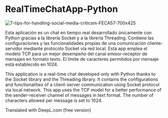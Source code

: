# RealTimeChatApp-Python
![7-tips-for-handling-social-media-criticsm-FECA57-700x425](https://github.com/ADRIDEV2024/RealTimeChatApp-Python/assets/163412333/87574a5b-d8ef-4d6b-bf15-ef1b3130e49a)


Esta aplicación es un chat en tiempo real desarrollado únicamente con Python gracias a la librería Socket y a la librería Threading. Contiene las configuraciones y las funcionalidades propias de una comunicación cliente-servidor mediante protocolo Socket vía red local. Esta app emplea el modelo TCP para un mejor desempeño del canal emisor-receptor de mensajes en formato texto. El límite de caracteres permitidos por mensaje está establecido en 1024.

This application is a real-time chat developed only with Python thanks to the Socket library and the Threading library. It contains the configurations and functionalities of a client-server communication using Socket protocol via local network. This app uses the TCP model for a better performance of the sender-receiver channel of messages in text format. The number of characters allowed per message is set to 1024.

Translated with DeepL.com (free version)

